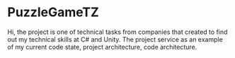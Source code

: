 # PuzzleGameTZ
Hi, the project is one of technical tasks from companies that created to find out my technical skills at C# and Unity.
The project service as an example of my current code state, project architecture, code architecture.
